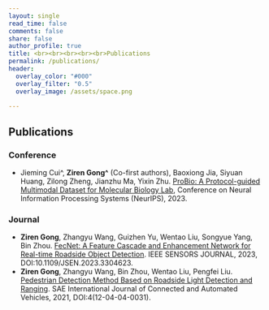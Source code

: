```yaml
---
layout: single
read_time: false
comments: false
share: false
author_profile: true
title: <br><br><br><br><br>Publications
permalink: /publications/
header:
  overlay_color: "#000"
  overlay_filter: "0.5"
  overlay_image: /assets/space.png
  
---
```


## Publications
### Conference

* Jieming Cui^, **Ziren Gong^** (Co-first authors), Baoxiong Jia, Siyuan Huang, Zilong Zheng, Jianzhu Ma, Yixin Zhu. [ProBio: A Protocol-guided Multimodal Dataset for Molecular Biology Lab](https://nips.cc/virtual/2023/poster/73683), Conference on Neural Information Processing Systems (NeurIPS), 2023.

### Journal
* **Ziren Gong**, Zhangyu Wang, Guizhen Yu, Wentao Liu, Songyue Yang, Bin Zhou. [FecNet: A Feature Cascade and Enhancement Network for Real-time Roadside Object Detection](https://ieeexplore.ieee.org/document/10223730). IEEE SENSORS JOURNAL, 2023, DOI:10.1109/JSEN.2023.3304623.
* **Ziren Gong**, Zhangyu Wang, Bin Zhou, Wentao Liu, Pengfei Liu. [Pedestrian Detection Method Based on Roadside Light Detection and Ranging](https://www.sae.org/publications/technical-papers/content/12-04-04-0031/). SAE International Journal of Connected and Automated Vehicles, 2021, DOI:4(12-04-04-0031).
